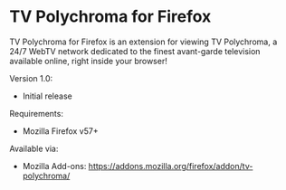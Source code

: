 # TV Polychroma for Firefox
TV Polychroma for Firefox is an extension for viewing TV Polychroma, a 24/7 WebTV network dedicated to the finest avant-garde television available online, right inside your browser!

Version 1.0:
- Initial release

Requirements:
- Mozilla Firefox v57+

Available via:
- Mozilla Add-ons: https://addons.mozilla.org/firefox/addon/tv-polychroma/
